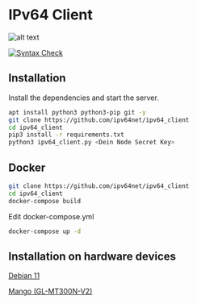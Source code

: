 # IPv64 Client

![alt text](https://ipv64.net/img/ipv64_logo.svg "Logo")

[![Syntax Check](https://github.com/ipv64net/ipv64_client/actions/workflows/main.yml/badge.svg)](https://github.com/ipv64net/ipv64_client/actions/workflows/main.yml)

## Installation

Install the dependencies and start the server.

```sh
apt install python3 python3-pip git -y
git clone https://github.com/ipv64net/ipv64_client
cd ipv64_client
pip3 install -r requirements.txt
python3 ipv64_client.py <Dein Node Secret Key>
```


## Docker
```sh
git clone https://github.com/ipv64net/ipv64_client
cd ipv64_client
docker-compose build
```
Edit docker-compose.yml
```sh
docker-compose up -d
```


## Installation on hardware devices

[Debian 11](devices/Debian11/README.md)

[Mango (GL-MT300N-V2)](devices/gl-inet/GL-MT300N-V2/README.md)
